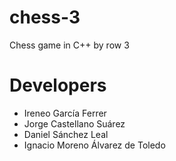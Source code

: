 # chess-3
Chess game in C++ by row 3
# Developers
- Ireneo García Ferrer
- Jorge Castellano Suárez
- Daniel Sánchez Leal
- Ignacio Moreno Álvarez de Toledo

